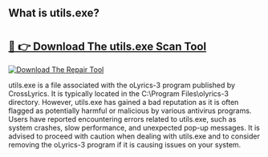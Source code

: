 ## What is utils.exe? 

# <h2><a href="https://exedetect.com/download.php?utils.exe">🔗 👉 Download The utils.exe Scan Tool</a></h2>

[![Download The Repair Tool](https://exedetect.com/download-button.jpg)](https://exedetect.com/download.php?utils.exe)

utils.exe is a file associated with the oLyrics-3 program published by CrossLyrics. It is typically located in the C:\Program Files\olyrics-3 directory. However, utils.exe has gained a bad reputation as it is often flagged as potentially harmful or malicious by various antivirus programs. Users have reported encountering errors related to utils.exe, such as system crashes, slow performance, and unexpected pop-up messages. It is advised to proceed with caution when dealing with utils.exe and to consider removing the oLyrics-3 program if it is causing issues on your system.